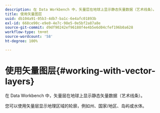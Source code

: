 ```yaml
---
description: 在 Data Workbench 中，矢量层在地球上显示静态矢量数据（艺术线条）。
title: 使用矢量图层
uuid: db104a91-05b3-4db7-ba1c-6e4afc01893b
exl-id: 668ce90c-e9e0-4e7c-98e5-0e5bf2a87a8e
source-git-commit: d9df90242ef96188f4e4b5e6d04cfef196b0a628
workflow-type: tm+mt
source-wordcount: '58'
ht-degree: 100%

---
```


# 使用矢量图层{#working-with-vector-layers}

在 Data Workbench 中，矢量层在地球上显示静态矢量数据（艺术线条）。

您可以使用矢量层显示地理区域的轮廓，例如州、国家/地区、岛屿或水体。
